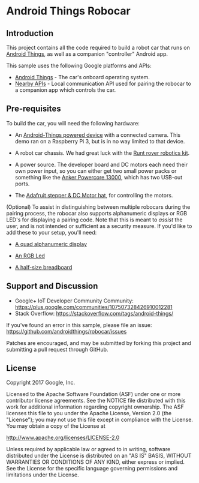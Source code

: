 Android Things Robocar
============

Introduction
------------
This project contains all the code required to build a robot car that runs on
[Android Things](https://developer.android.com/things/index.html), as well as a companion "controller" Android app.

This sample uses the following Google platforms and APIs:

- [Android Things](https://developer.android.com/things/index.html) - The car's onboard operating system.
- [Nearby APIs](https://developers.google.com/nearby/) - Local communication API used
for pairing the robocar to a companion app which controls the car.


Pre-requisites
--------------
To build the car, you will need the following hardware:

- An [Android-Things powered device](https://developer.android.com/things/hardware/developer-kits.html) with a connected camera.  This demo ran on a Raspberry Pi 3, but is in no way limited to that device.

- A robot car chassis.  We had great luck with the [Runt rover robotics kit](https://www.amazon.com/Actobotics-Junior-Runt-Rover/dp/B00UAWVC64).

- A power source.  The developer board and DC motors each need their own power input, so you can either get two small power packs or something like the [Anker Powercore 13000](https://smile.amazon.com/Anker-PowerCore-13000-Portable-Charger/dp/B00Z9QVE4Q/), which has two USB-out ports.

- The [Adafruit stepper & DC Motor hat](https://www.adafruit.com/product/2348), for controlling the motors.

(Optional)
To assist in distinguishing between multiple robocars during the pairing process, the robocar also supports alphanumeric displays or RGB LED's for displaying a pairing code.  Note that this is meant to _assist_ the user,
and is not intended or sufficient as a security measure.  If you'd like to add these to your setup, you'll need:

- [A quad alphanumeric display](https://www.adafruit.com/product/1912)

- [An RGB Led](https://www.adafruit.com/product/159)

- [A half-size breadboard](https://www.adafruit.com/product/64)


Support and Discussion
-------

- Google+ IoT Developer Community Community: https://plus.google.com/communities/107507328426910012281
- Stack Overflow: https://stackoverflow.com/tags/android-things/

If you've found an error in this sample, please file an issue:
https://github.com/androidthings/robocar/issues

Patches are encouraged, and may be submitted by forking this project and
submitting a pull request through GitHub.

License
-------

Copyright 2017 Google, Inc.

Licensed to the Apache Software Foundation (ASF) under one or more contributor
license agreements.  See the NOTICE file distributed with this work for
additional information regarding copyright ownership.  The ASF licenses this
file to you under the Apache License, Version 2.0 (the "License"); you may not
use this file except in compliance with the License.  You may obtain a copy of
the License at

  http://www.apache.org/licenses/LICENSE-2.0

Unless required by applicable law or agreed to in writing, software
distributed under the License is distributed on an "AS IS" BASIS, WITHOUT
WARRANTIES OR CONDITIONS OF ANY KIND, either express or implied.  See the
License for the specific language governing permissions and limitations under
the License.
